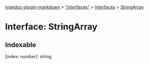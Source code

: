 [typedoc-plugin-markdown](../index.md) > ["interfaces"](../modules/_interfaces_.md) > [interfaces](../modules/_interfaces_.interfaces.md) > [StringArray](../interfaces/_interfaces_.interfaces.stringarray.md)



# Interface: StringArray

## Indexable

\[index: number\]:&nbsp;string

